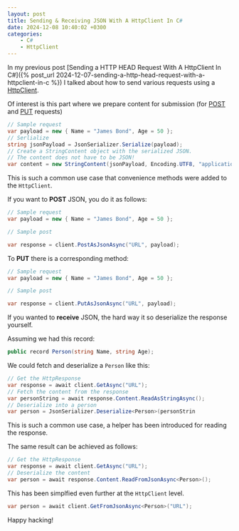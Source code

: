 ```yaml
---
layout: post
title: Sending & Receiving JSON With A HttpClient In C#
date: 2024-12-08 10:40:02 +0300
categories:
    - C#
    - HttpClient
---
```


In my previous post [Sending a HTTP HEAD Request With A HttpClient In C#]({% post_url 2024-12-07-sending-a-http-head-request-with-a-httpclient-in-c %}) I talked about how to send various requests using a [HttpClient](https://learn.microsoft.com/en-us/dotnet/api/system.net.http.httpclient?view=net-9.0).

Of interest is this part where we prepare content for submission (for [POST](https://developer.mozilla.org/en-US/docs/Web/HTTP/Methods/POST) and [PUT](https://developer.mozilla.org/en-US/docs/Web/HTTP/Methods/PUT) requests)

```csharp
// Sample request
var payload = new { Name = "James Bond", Age = 50 };
// Serlialize
string jsonPayload = JsonSerializer.Serialize(payload);
// Create a StringContent object with the serialized JSON.
// The content does not have to be JSON!
var content = new StringContent(jsonPayload, Encoding.UTF8, "application/json");
```

This is such a common use case that convenience methods were added to the `HttpClient`.

If you want to **POST** JSON, you do it as follows:

```csharp
// Sample request
var payload = new { Name = "James Bond", Age = 50 };

// Sample post

var response = client.PostAsJsonAsync("URL", payload);
```

To **PUT** there is a corresponding method:

```csharp
// Sample request
var payload = new { Name = "James Bond", Age = 50 };

// Sample post

var response = client.PutAsJsonAsync("URL", payload);
```

If you wanted to **receive** JSON, the hard way it so deserialize the response yourself.

Assuming we had this record:

```csharp
public record Person(string Name, string Age);
```

We could fetch and deserialize a `Person` like this:

```csharp
// Get the HttpResponse
var response = await client.GetAsync("URL");
// Fetch the content from the response
var personString = await response.Content.ReadAsStringAsync();
// Deserialize into a person
var person = JsonSerializer.Deserialize<Person>(personStrin
```

This is such a common use case, a helper has been introduced for reading the response.

The same result can be achieved as follows:

```csharp
// Get the HttpResponse
var response = await client.GetAsync("URL");
// Deserialize the content
var person = await response.Content.ReadFromJsonAsync<Person>();
```

This has been simplfied even further at the `HttpClient` level.

```csharp
var person = await client.GetFromJsonAsync<Person>("URL");
```

Happy hacking!
